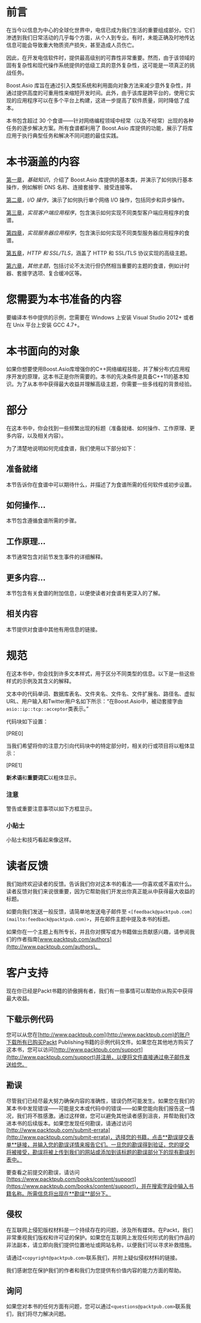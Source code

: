 # 前言

在当今以信息为中心的全球化世界中，电信已成为我们生活的重要组成部分。它们渗透到我们日常活动的几乎每个方面，从个人到专业。有时，未能正确及时地传达信息可能会导致重大物质资产损失，甚至造成人员伤亡。

因此，在开发电信软件时，提供最高级别的可靠性非常重要。然而，由于该领域的固有复杂性和现代操作系统提供的低级工具的意外复杂性，这可能是一项真正的挑战任务。

Boost.Asio 库旨在通过引入类型系统和利用面向对象方法来减少意外复杂性，并通过提供高度的可重用性来缩短开发时间。此外，由于该库是跨平台的，使用它实现的应用程序可以在多个平台上构建，这进一步提高了软件质量，同时降低了成本。

本书包含超过 30 个食谱——针对网络编程领域中经常（以及不经常）出现的各种任务的逐步解决方案。所有食谱都利用了 Boost.Asio 库提供的功能，展示了将库应用于执行典型任务和解决不同问题的最佳实践。

# **本书涵盖的内容**

[第一章](ch01.html "第一章 基础知识")，*基础知识*，介绍了 Boost.Asio 库提供的基本类，并演示了如何执行基本操作，例如解析 DNS 名称、连接套接字、接受连接等。

[第二章](ch02.html "第二章 I/O 操作")，*I/O 操作*，演示了如何执行单个网络 I/O 操作，包括同步和异步操作。

[第三章](ch03.html "第三章 实现客户端应用程序")，*实现客户端应用程序*，包含演示如何实现不同类型客户端应用程序的食谱。

[第四章](ch04.html "第四章 实现服务器应用程序")，*实现服务器应用程序*，包含演示如何实现不同类型服务器应用程序的食谱。

[第五章](ch05.html "第五章 HTTP 和 SSL/TLS")，*HTTP 和 SSL/TLS*，涵盖了 HTTP 和 SSL/TLS 协议实现的高级主题。

[第六章](ch06.html "第六章 其他主题")，*其他主题*，包括讨论不太流行但仍然相当重要的主题的食谱，例如计时器、套接字选项、复合缓冲区等。

# 您需要为本书准备的内容

要编译本书中提供的示例，您需要在 Windows 上安装 Visual Studio 2012+ 或者在 Unix 平台上安装 GCC 4.7+。

# 本书面向的对象

如果你想要使用Boost.Asio库增强你的C++网络编程技能，并了解分布式应用程序开发的原理，这本书正是你所需要的。本书的先决条件是具备C++11的基本知识。为了从本书中获得最大收益并理解高级主题，你需要一些多线程的背景经验。

# 部分

在这本书中，你会找到一些频繁出现的标题（准备就绪、如何操作、工作原理、更多内容，以及相关内容）。

为了清楚地说明如何完成食谱，我们使用以下部分如下：

## 准备就绪

本节告诉你在食谱中可以期待什么，并描述了为食谱所需的任何软件或初步设置。

## 如何操作...

本节包含遵循食谱所需的步骤。

## 工作原理...

本节通常包含对前节发生事件的详细解释。

## 更多内容…

本节包含有关食谱的附加信息，以便使读者对食谱有更深入的了解。

## 相关内容

本节提供对食谱中其他有用信息的链接。

# 规范

在这本书中，你会找到许多文本样式，用于区分不同类型的信息。以下是一些这些样式的示例及其含义的解释。

文本中的代码单词、数据库表名、文件夹名、文件名、文件扩展名、路径名、虚拟URL、用户输入和Twitter用户名如下所示：“在Boost.Asio中，被动套接字由`asio::ip::tcp::acceptor`类表示。”

代码块如下设置：

[PRE0]

当我们希望将你的注意力引向代码块中的特定部分时，相关的行或项目将以粗体显示：

[PRE1]

**新术语**和**重要词汇**以粗体显示。

### 注意

警告或重要注意事项以如下方框显示。

### 小贴士

小贴士和技巧看起来像这样。

# 读者反馈

我们始终欢迎读者的反馈。告诉我们你对这本书的看法——你喜欢或不喜欢什么。读者反馈对我们来说很重要，因为它帮助我们开发出你真正能从中获得最大收益的标题。

如要向我们发送一般反馈，请简单地发送电子邮件至 `<[feedback@packtpub.com](mailto:feedback@packtpub.com)>`，并在邮件主题中提及本书的标题。

如果你在一个主题上有所专长，并且你对撰写或为书籍做出贡献感兴趣，请参阅我们的作者指南[www.packtpub.com/authors](http://www.packtpub.com/authors)。

# 客户支持

现在你已经是Packt书籍的骄傲拥有者，我们有一些事情可以帮助你从购买中获得最大收益。

## 下载示例代码

您可以从您在[http://www.packtpub.com](http://www.packtpub.com)的账户下载所有已购买Packt Publishing书籍的示例代码文件。如果您在其他地方购买了这本书，您可以访问[http://www.packtpub.com/support](http://www.packtpub.com/support)并注册，以便将文件直接通过电子邮件发送给您。

## 勘误

尽管我们已经尽最大努力确保内容的准确性，错误仍然可能发生。如果您在我们的某本书中发现错误——可能是文本或代码中的错误——如果您能向我们报告这一情况，我们将不胜感激。通过这样做，您可以避免其他读者感到沮丧，并帮助我们改进本书的后续版本。如果您发现任何勘误，请通过访问[http://www.packtpub.com/submit-errata](http://www.packtpub.com/submit-errata)，选择您的书籍，点击**勘误提交表单**链接，并输入您的勘误详情来报告它们。一旦您的勘误得到验证，您的提交将被接受，勘误将被上传到我们的网站或添加到该标题的勘误部分下的现有勘误列表中。

要查看之前提交的勘误，请访问[https://www.packtpub.com/books/content/support](https://www.packtpub.com/books/content/support)，并在搜索字段中输入书籍名称。所需信息将出现在**勘误**部分下。

## 侵权

在互联网上侵犯版权材料是一个持续存在的问题，涉及所有媒体。在Packt，我们非常重视我们版权和许可证的保护。如果您在互联网上发现任何形式的我们作品的非法副本，请立即向我们提供位置地址或网站名称，以便我们可以寻求补救措施。

请通过`<copyright@packtpub.com>`联系我们，并附上疑似侵权材料的链接。

我们感谢您在保护我们的作者和我们为您提供有价值内容的能力方面的帮助。

## 询问

如果您对本书的任何方面有问题，您可以通过`<questions@packtpub.com>`联系我们，我们将尽力解决问题。
